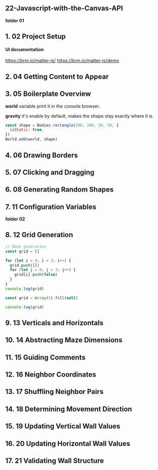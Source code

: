 ## 22-Javascript-with-the-Canvas-API

**folder 01**

## 1. 02 Project Setup

#### UI documentation

https://brm.io/matter-js/
https://brm.io/matter-js/demo

## 2. 04 Getting Content to Appear

## 3. 05 Boilerplate Overview

**world** variable print it in the console browser.

**gravity** it's enable by default, makes the shape stay exactly where it is.

```javascript
const shape = Bodies.rectangle(200, 200, 50, 50, {
  isStatic: true,
})
World.add(world, shape)
```

## 4. 06 Drawing Borders

## 5. 07 Clicking and Dragging

## 6. 08 Generating Random Shapes

## 7. 11 Configuration Variables

**folder 02**

## 8. 12 Grid Generation

```javascript
// Maze generation
const grid = []

for (let i = 0; i < 3; i++) {
  grid.push([])
  for (let j = 0; j < 3; j++) {
    grid[i].push(false)
  }
}
console.log(grid)
```

```javascript
const grid = Array(3).fill(null)

console.log(grid)
```

## 9. 13 Verticals and Horizontals

## 10. 14 Abstracting Maze Dimensions

## 11. 15 Guiding Comments

## 12. 16 Neighbor Coordinates

## 13. 17 Shuffling Neighbor Pairs

## 14. 18 Determining Movement Direction

## 15. 19 Updating Vertical Wall Values

## 16. 20 Updating Horizontal Wall Values

## 17. 21 Validating Wall Structure